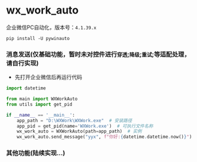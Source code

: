 # wx_work_auto

企业微信PC自动化，版本号：`4.1.39.x`

```shell
pip install -U pywinauto
```

### 消息发送(仅基础功能，暂时未对控件进行`穿透`;`降级`;`重试`;等适配处理，请自行实现)

- 先打开企业微信后再运行代码

```python
import datetime

from main import WXWorkAuto
from utils import get_pid

if __name__ == '__main__':
    app_path = "D:\WXWork\WXWork.exe"  # 安装路径
    app_pid = get_pid(name='WXWork.exe')  # 可执行文件名称
    wx_work_auto = WXWorkAuto(path=app_path)  # 实例
    wx_work_auto.send_message("yyx", f"你好:{datetime.datetime.now()}")  # 消息发送
```

### 其他功能(陆续实现...)